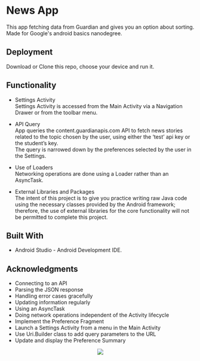 # News App

This app fetching data from Guardian and gives you an option about sorting. Made for Google's android basics nanodegree.

## Deployment
Download or Clone this repo, choose your device and run it.

## Functionality

* Settings Activity <br /> 
Settings Activity is accessed from the Main Activity via a Navigation Drawer or from the toolbar menu.

* API Query <br />
App queries the content.guardianapis.com API to fetch news stories related to the topic chosen by the user, using either the ‘test’ api key or the student’s key. <br />
The query is narrowed down by the preferences selected by the user in the Settings.

* Use of Loaders <br />
Networking operations are done using a Loader rather than an AsyncTask.

* External Libraries and Packages <br />
The intent of this project is to give you practice writing raw Java code using the necessary classes provided by the Android framework; therefore, the use of external libraries for the core functionality will not be permitted to complete this project.

## Built With
* Android Studio - Android Development IDE.

## Acknowledgments

* Connecting to an API
* Parsing the JSON response
* Handling error cases gracefully
* Updating information regularly
* Using an AsyncTask
* Doing network operations independent of the Activity lifecycle
* Implement the Preference Fragment
* Launch a Settings Activity from a menu in the Main Activity
* Use Uri.Builder class to add query parameters to the URL
* Update and display the Preference Summary

<p align="center">
  <img src="https://user-images.githubusercontent.com/34216243/87229603-0c872580-c3b2-11ea-82db-ee7b3236e48f.gif">
</p>
